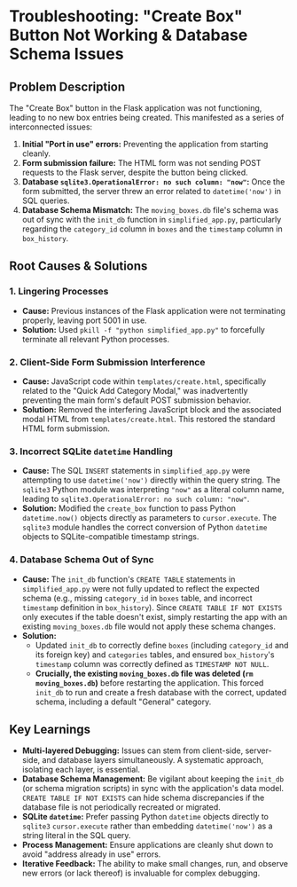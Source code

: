 # Troubleshooting: "Create Box" Button Not Working & Database Schema Issues

## Problem Description
The "Create Box" button in the Flask application was not functioning, leading to no new box entries being created. This manifested as a series of interconnected issues:
1.  **Initial "Port in use" errors:** Preventing the application from starting cleanly.
2.  **Form submission failure:** The HTML form was not sending POST requests to the Flask server, despite the button being clicked.
3.  **Database `sqlite3.OperationalError: no such column: "now"`:** Once the form submitted, the server threw an error related to `datetime('now')` in SQL queries.
4.  **Database Schema Mismatch:** The `moving_boxes.db` file's schema was out of sync with the `init_db` function in `simplified_app.py`, particularly regarding the `category_id` column in `boxes` and the `timestamp` column in `box_history`.

## Root Causes & Solutions

### 1. Lingering Processes
*   **Cause:** Previous instances of the Flask application were not terminating properly, leaving port 5001 in use.
*   **Solution:** Used `pkill -f "python simplified_app.py"` to forcefully terminate all relevant Python processes.

### 2. Client-Side Form Submission Interference
*   **Cause:** JavaScript code within `templates/create.html`, specifically related to the "Quick Add Category Modal," was inadvertently preventing the main form's default POST submission behavior.
*   **Solution:** Removed the interfering JavaScript block and the associated modal HTML from `templates/create.html`. This restored the standard HTML form submission.

### 3. Incorrect SQLite `datetime` Handling
*   **Cause:** The SQL `INSERT` statements in `simplified_app.py` were attempting to use `datetime('now')` directly within the query string. The `sqlite3` Python module was interpreting `"now"` as a literal column name, leading to `sqlite3.OperationalError: no such column: "now"`.
*   **Solution:** Modified the `create_box` function to pass Python `datetime.now()` objects directly as parameters to `cursor.execute`. The `sqlite3` module handles the correct conversion of Python `datetime` objects to SQLite-compatible timestamp strings.

### 4. Database Schema Out of Sync
*   **Cause:** The `init_db` function's `CREATE TABLE` statements in `simplified_app.py` were not fully updated to reflect the expected schema (e.g., missing `category_id` in `boxes` table, and incorrect `timestamp` definition in `box_history`). Since `CREATE TABLE IF NOT EXISTS` only executes if the table doesn't exist, simply restarting the app with an existing `moving_boxes.db` file would not apply these schema changes.
*   **Solution:**
    *   Updated `init_db` to correctly define `boxes` (including `category_id` and its foreign key) and `categories` tables, and ensured `box_history`'s `timestamp` column was correctly defined as `TIMESTAMP NOT NULL`.
    *   **Crucially, the existing `moving_boxes.db` file was deleted (`rm moving_boxes.db`)** before restarting the application. This forced `init_db` to run and create a fresh database with the correct, updated schema, including a default "General" category.

## Key Learnings
*   **Multi-layered Debugging:** Issues can stem from client-side, server-side, and database layers simultaneously. A systematic approach, isolating each layer, is essential.
*   **Database Schema Management:** Be vigilant about keeping the `init_db` (or schema migration scripts) in sync with the application's data model. `CREATE TABLE IF NOT EXISTS` can hide schema discrepancies if the database file is not periodically recreated or migrated.
*   **SQLite `datetime`:** Prefer passing Python `datetime` objects directly to `sqlite3` `cursor.execute` rather than embedding `datetime('now')` as a string literal in the SQL query.
*   **Process Management:** Ensure applications are cleanly shut down to avoid "address already in use" errors.
*   **Iterative Feedback:** The ability to make small changes, run, and observe new errors (or lack thereof) is invaluable for complex debugging.
